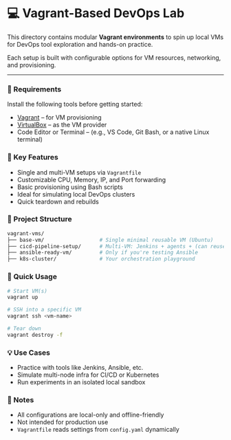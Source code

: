 # 💻 Vagrant-Based DevOps Lab

This directory contains modular **Vagrant environments** to spin up local VMs for DevOps tool exploration and hands-on practice.

Each setup is built with configurable options for VM resources, networking, and provisioning.

---

### 🧰 Requirements

Install the following tools before getting started:

- [Vagrant](https://www.vagrantup.com/downloads) – for VM provisioning
- [VirtualBox](https://www.virtualbox.org/wiki/Downloads) – as the VM provider
- Code Editor or Terminal – (e.g., VS Code, Git Bash, or a native Linux terminal)


### 🔧 Key Features

- Single and multi-VM setups via `Vagrantfile`
- Customizable CPU, Memory, IP, and Port forwarding
- Basic provisioning using Bash scripts
- Ideal for simulating local DevOps clusters
- Quick teardown and rebuilds


### 📂 Project Structure

```sh
vagrant-vms/
├── base-vm/                  # Single minimal reusable VM (Ubuntu)
├── cicd-pipeline-setup/      # Multi-VM: Jenkins + agents + (can reuse 1 VM for app/db tests)
├── ansible-ready-vm/         # Only if you're testing Ansible
├── k8s-cluster/              # Your orchestration playground
```


###  🚀 Quick Usage

```sh
# Start VM(s)
vagrant up

# SSH into a specific VM
vagrant ssh <vm-name>

# Tear down
vagrant destroy -f
```


### 💡 Use Cases

- Practice with tools like Jenkins, Ansible, etc.
- Simulate multi-node infra for CI/CD or Kubernetes
- Run experiments in an isolated local sandbox


### 📌 Notes

- All configurations are local-only and offline-friendly
- Not intended for production use
- `Vagrantfile` reads settings from `config.yaml` dynamically
